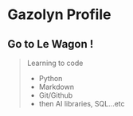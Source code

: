 # Gazolyn Profile

## Go to Le Wagon !

>Learning to code
>- Python
>- Markdown
>- Git/Github
>- then AI libraries, SQL...etc

